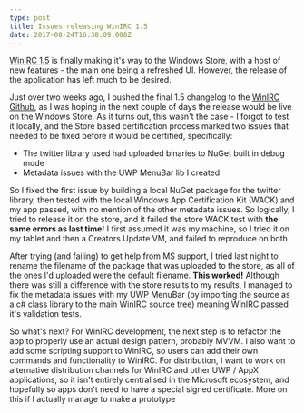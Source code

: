 ```yaml
---
type: post
title: Issues releasing WinIRC 1.5
date: 2017-08-24T16:38:09.000Z
---
```

[WinIRC 1.5](https://www.microsoft.com/en-us/store/apps/winirc/9nblggh2p0rf) is finally making it's way to the Windows Store, with a host of new features - the main one being a refreshed UI. However, the release of the application has left much to be desired.

Just over two weeks ago, I pushed the final 1.5 changelog to the [WinIRC Github](https://github.com/rymate1234/WinIRC/commit/2c2cf7797e5a3b3cec1ede2bc55ec62f53085236#diff-4ac32a78649ca5bdd8e0ba38b7006a1e), as I was hoping in the next couple of days the release would be live on the Windows Store. As it turns out, this wasn't the case - I forgot to test it locally, and the Store based certification process marked two issues that needed to be fixed before it would be certified, specifically:

* The twitter library used had uploaded binaries to NuGet built in debug mode
* Metadata issues with the UWP MenuBar lib I created

So I fixed the first issue by building a local NuGet package for the twitter library, then tested with the local Windows App Certification Kit (WACK) and my app passed, with no mention of the other metadata issues. So logically, I tried to release it on the store, and it failed the store WACK test with **the same errors as last time!** I first assumed it was my machine, so I tried it on my tablet and then a Creators Update VM, and failed to reproduce on both

After trying (and failing) to get help from MS support, I tried last night to rename the filename of the package that was uploaded to the store, as all of the ones I'd uploaded were the default filename. **This worked!** Although there was still a difference with the store results to my results, I managed to fix the metadata issues with my UWP MenuBar (by importing the source as a c# class library to the main WinIRC source tree) meaning WinIRC passed it's validation tests.

So what's next? For WinIRC development, the next step is to refactor the app to properly use an actual design pattern, probably MVVM. I also want to add some scripting support to WinIRC, so users can add their own commands and functionality to WinIRC. For distribution, I want to work on alternative distribution channels for WinIRC and other UWP / AppX applications, so it isn't entirely centralised in the Microsoft ecosystem, and hopefully so apps don't need to have a special signed certificate. More on this if I actually manage to make a prototype
